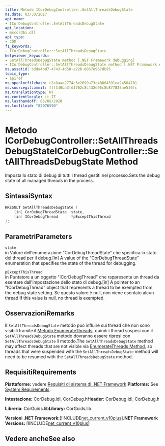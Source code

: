 ```yaml
---
title: Metodo ICorDebugController::SetAllThreadsDebugState
ms.date: 03/30/2017
api_name:
- ICorDebugController.SetAllThreadsDebugState
api_location:
- mscordbi.dll
api_type:
- COM
f1_keywords:
- ICorDebugController::SetAllThreadsDebugState
helpviewer_keywords:
- SetAllThreadsDebugState method [.NET Framework debugging]
- ICorDebugController::SetAllThreadsDebugState method [.NET Framework debugging]
ms.assetid: bdda4bd7-4743-4d58-a22b-8067e967db95
topic_type:
- apiref
ms.openlocfilehash: c2e8aaa2774e3e2699a73c40804391ca245047b1
ms.sourcegitcommit: fff146ba3fd1762c8c432d95c8b877825ae536fc
ms.translationtype: MT
ms.contentlocale: it-IT
ms.lasthandoff: 05/08/2020
ms.locfileid: "82976590"
---
```

# <a name="icordebugcontrollersetallthreadsdebugstate-method"></a><span data-ttu-id="89467-102">Metodo ICorDebugController::SetAllThreadsDebugState</span><span class="sxs-lookup"><span data-stu-id="89467-102">ICorDebugController::SetAllThreadsDebugState Method</span></span>
<span data-ttu-id="89467-103">Imposta lo stato di debug di tutti i thread gestiti nel processo.</span><span class="sxs-lookup"><span data-stu-id="89467-103">Sets the debug state of all managed threads in the process.</span></span>  
  
## <a name="syntax"></a><span data-ttu-id="89467-104">Sintassi</span><span class="sxs-lookup"><span data-stu-id="89467-104">Syntax</span></span>  
  
```cpp  
HRESULT SetAllThreadsDebugState (  
    [in] CorDebugThreadState  state,  
    [in] ICorDebugThread      *pExceptThisThread  
);  
```  
  
## <a name="parameters"></a><span data-ttu-id="89467-105">Parametri</span><span class="sxs-lookup"><span data-stu-id="89467-105">Parameters</span></span>  
 `state`  
 <span data-ttu-id="89467-106">in Valore dell'enumerazione "CorDebugThreadState" che specifica lo stato del thread per il debug.</span><span class="sxs-lookup"><span data-stu-id="89467-106">[in] A value of the "CorDebugThreadState" enumeration that specifies the state of the thread for debugging.</span></span>  
  
 `pExceptThisThread`  
 <span data-ttu-id="89467-107">in Puntatore a un oggetto "ICorDebugThread" che rappresenta un thread da esentare dall'impostazione dello stato di debug.</span><span class="sxs-lookup"><span data-stu-id="89467-107">[in] A pointer to an "ICorDebugThread" object that represents a thread to be exempted from the debug state setting.</span></span> <span data-ttu-id="89467-108">Se questo valore è null, non viene esentato alcun thread.</span><span class="sxs-lookup"><span data-stu-id="89467-108">If this value is null, no thread is exempted.</span></span>  
  
## <a name="remarks"></a><span data-ttu-id="89467-109">Osservazioni</span><span class="sxs-lookup"><span data-stu-id="89467-109">Remarks</span></span>  
 <span data-ttu-id="89467-110">Il `SetAllThreadsDebugState` metodo può influire sui thread che non sono visibili tramite il [Metodo EnumerateThreads](icordebugcontroller-enumeratethreads-method.md), quindi i thread sospesi con il `SetAllThreadsDebugState` metodo dovranno essere ripresi con `SetAllThreadsDebugState` il metodo.</span><span class="sxs-lookup"><span data-stu-id="89467-110">The `SetAllThreadsDebugState` method may affect threads that are not visible via [EnumerateThreads Method](icordebugcontroller-enumeratethreads-method.md), so threads that were suspended with the `SetAllThreadsDebugState` method will need to be resumed with the `SetAllThreadsDebugState` method.</span></span>  
  
## <a name="requirements"></a><span data-ttu-id="89467-111">Requisiti</span><span class="sxs-lookup"><span data-stu-id="89467-111">Requirements</span></span>  
 <span data-ttu-id="89467-112">**Piattaforme:** vedere [Requisiti di sistema di .NET Framework](../../get-started/system-requirements.md).</span><span class="sxs-lookup"><span data-stu-id="89467-112">**Platforms:** See [System Requirements](../../get-started/system-requirements.md).</span></span>  
  
 <span data-ttu-id="89467-113">**Intestazione:** CorDebug.idl, CorDebug.h</span><span class="sxs-lookup"><span data-stu-id="89467-113">**Header:** CorDebug.idl, CorDebug.h</span></span>  
  
 <span data-ttu-id="89467-114">**Libreria:** CorGuids.lib</span><span class="sxs-lookup"><span data-stu-id="89467-114">**Library:** CorGuids.lib</span></span>  
  
 <span data-ttu-id="89467-115">**Versioni .NET Framework:**[!INCLUDE[net_current_v10plus](../../../../includes/net-current-v10plus-md.md)]</span><span class="sxs-lookup"><span data-stu-id="89467-115">**.NET Framework Versions:** [!INCLUDE[net_current_v10plus](../../../../includes/net-current-v10plus-md.md)]</span></span>  
  
## <a name="see-also"></a><span data-ttu-id="89467-116">Vedere anche</span><span class="sxs-lookup"><span data-stu-id="89467-116">See also</span></span>
